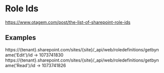 # Role Ids

https://www.otagem.com/post/the-list-of-sharepoint-role-ids

## Examples

https://{tenant}.sharepoint.com/sites/{site}/_api/web/roledefinitions/getbyname('Edit')/id -> 1073741830
https://{tenant}.sharepoint.com/sites/{site}/_api/web/roledefinitions/getbyname('Read')/id -> 1073741826
